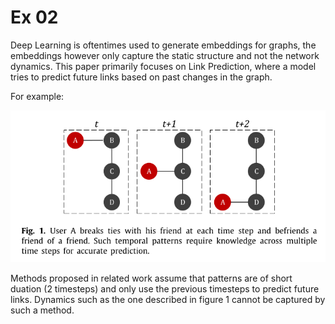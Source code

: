 # Ex 02

Deep Learning is oftentimes used to generate embeddings for graphs, the embeddings however only capture the static structure and not the network dynamics. This paper primarily focuses on Link Prediction, where a model tries to predict future links based on past changes in the graph. 

For example:

![fig1](figure01.png)

Methods proposed in related work assume that patterns are of short duation (2 timesteps) and only use the previous timesteps to predict future links. Dynamics such as the one described in figure 1 cannot be captured by such a method.
